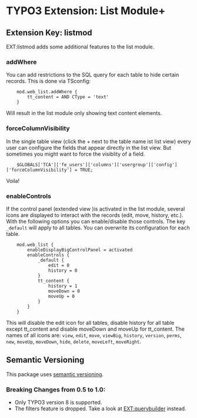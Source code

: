 # TYPO3 Extension: List Module+

## Extension Key: listmod

EXT:listmod adds some additional features to the list module.

### addWhere

You can add restrictions to the SQL query for each table to hide certain
records. This is done via TSconfig:

````
    mod.web_list.addWhere {
        tt_content = AND CType = 'text'
    }
````

Will result in the list module only showing text content elements.

### forceColumnVisibility

In the single table view (click the + next to the table name ist list
view) every user can configure the fields that appear directly in the
list view. But sometimes you might want to force the visiblity of a
field.

````
    $GLOBALS['TCA']['fe_users']['columns']['usergroup']['config']['forceColumnVisibility'] = TRUE;
````

Voila!

### enableControls

If the control panel (extended view )is activated in the list module, several
icons are displayed to interact with the records (edit, move, history, etc.).
With the following options you can enable/disable those controls. The key
`_default` will apply to all tables. You can overwrite its configuration
for each table.

````
    mod.web_list {
        enableDisplayBigControlPanel = activated
        enableControls {
            _default {
                edit = 0
                history = 0
            }
            tt_content {
                history = 1
                moveDown = 0
                moveUp = 0
            }
        }
    }
````

This will disable the edit icon for all tables, disable history for all
table except tt_content and disable moveDown and moveUp for
tt_content. The names of all icons are: `view`, `edit`, `move`, `viewBig`,
`history`, `version`, `perms`, `new`, `moveUp`, `moveDown`, `hide`, `delete`, `moveLeft`,
`moveRight`.

## Semantic Versioning

This package uses [semantic versioning](https://semver.org/).

### Breaking Changes from 0.5 to 1.0:

* Only TYPO3 version 8 is supported.
* The filters feature is dropped. Take a look at [EXT:querybuilder](https://extensions.typo3.org/extension/querybuilder/) instead.
